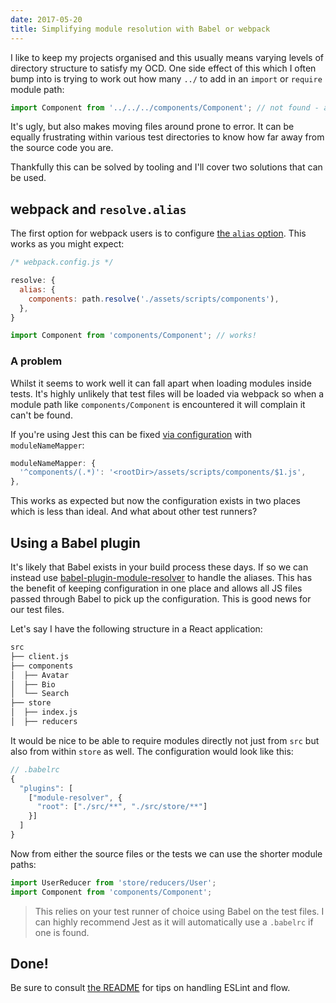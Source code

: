 ```yaml
---
date: 2017-05-20
title: Simplifying module resolution with Babel or webpack
---
```


I like to keep my projects organised and this usually means varying levels of
directory structure to satisfy my OCD. One side effect of this which I often
bump into is trying to work out how many `../` to add in an `import` or
`require` module path:

```js
import Component from '../../../components/Component'; // not found - argh!
```

It's ugly, but also makes moving files around prone to error. It can be equally
frustrating within various test directories to know how far away from the
source code you are.

Thankfully this can be solved by tooling and I'll cover two solutions that can
be used.

## webpack and `resolve.alias`

The first option for webpack users is to configure [the `alias` option](https://webpack.js.org/configuration/resolve/#resolve-alias). This works as you might expect:

```js
/* webpack.config.js */

resolve: {
  alias: {
    components: path.resolve('./assets/scripts/components'),
  },
}
```

```js
import Component from 'components/Component'; // works!
```

### A problem

Whilst it seems to work well it can fall apart when loading modules inside
tests. It's highly unlikely that test files will be loaded via webpack so when a
module path like `components/Component` is encountered it will complain it can't
be found.

If you're using Jest this can be fixed [via
configuration](https://facebook.github.io/jest/docs/en/configuration.html#modulenamemapper-object-string-string)
with `moduleNameMapper`:

```js
moduleNameMapper: {
  '^components/(.*)': '<rootDir>/assets/scripts/components/$1.js',
},
```

This works as expected but now the configuration exists in two places which is
less than ideal. And what about other test runners?

## Using a Babel plugin

It's likely that Babel exists in your build process these days. If so we can
instead use [babel-plugin-module-resolver](https://github.com/tleunen/babel-plugin-module-resolver) to handle the aliases. This has the benefit of keeping configuration in one
place and allows all JS files passed through Babel to pick up the configuration.
This is good news for our test files.

Let's say I have the following structure in a React application:

```bash
src
├── client.js
├── components
│  ├── Avatar
│  ├── Bio
│  └── Search
├── store
│  ├── index.js
│  ├── reducers
```

It would be nice to be able to require modules directly not just from `src` but
also from within `store` as well. The configuration would look like this:

```js
// .babelrc
{
  "plugins": [
    ["module-resolver", {
      "root": ["./src/**", "./src/store/**"]
    }]
  ]
}
```

Now from either the source files or the tests we can use the shorter module
paths:

```js
import UserReducer from 'store/reducers/User';
import Component from 'components/Component';
```

> This relies on your test runner of choice using Babel on the test files. I can
  highly recommend Jest as it will automatically use a `.babelrc` if one is
  found.

## Done!

Be sure to consult [the
README](https://github.com/tleunen/babel-plugin-module-resolver#eslint-plugin)
for tips on handling ESLint and flow.
